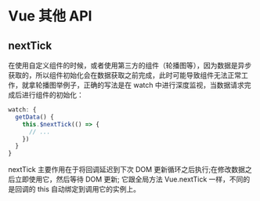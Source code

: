# Vue 其他 API
## nextTick
在使用自定义组件的时候，或者使用第三方的组件（轮播图等），因为数据是异步获取的，所以组件初始化会在数据获取之前完成，此时可能导致组件无法正常工作，就拿轮播图举例子，正确的写法是在 watch 中进行深度监视，当数据请求完成后进行组件的初始化：

``` js
watch: {
  getData() {
    this.$nextTick(() => {
      // ...
    })
  }
}
```

nextTick 主要作用在于将回调延迟到下次 DOM 更新循环之后执行;在修改数据之后立即使用它，然后等待 DOM 更新; 它跟全局方法 Vue.nextTick 一样，不同的是回调的 this 自动绑定到调用它的实例上。